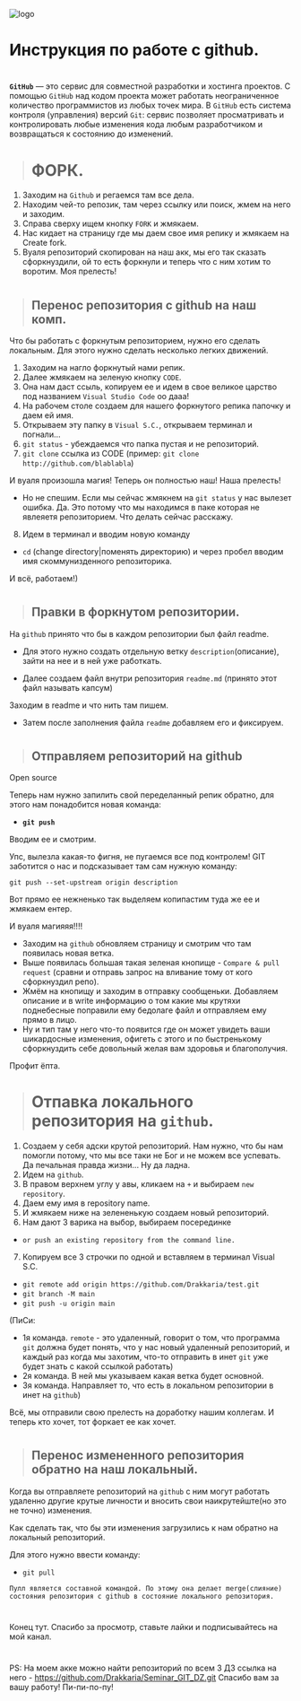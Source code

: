 ![logo](gitlog1.png)

# Инструкция по работе с github.
#
#
#
**`GitHub`** — это сервис для совместной разработки и хостинга проектов. C помощью `GitHub` над кодом проекта может работать неограниченное количество программистов из любых точек мира. В `GitHub` есть система контроля (управления) версий `Git`: сервис позволяет просматривать и контролировать любые изменения кода любым разработчиком и возвращаться к состоянию до изменений.
#
>#  ФОРК.
1. Заходим на `Github` и регаемся там все дела.
2. Находим чей-то репозик, там через ссылку или поиск, жмем на него и заходим.
3. Справа сверху ищем кнопку `FORK` и жмякаем.
4. Нас кидает на страницу где мы даем свое имя репику и жмякаем на Create fork.
5. Вуаля репозиторий скопирован на наш акк, мы его так сказать сфоркнуздили, ой то есть форкнули и теперь что с ним хотим то воротим. Моя прелесть!
#
>## Перенос репозитория с github на наш комп.
Что бы работать с форкнутым репозиторием, нужно его сделать локальным. Для этого нужно сделать несколько легких движений.
1. Заходим на нагло форкнутый нами репик.
2. Далее жмякаем на зеленую кнопку `CODE`.
3. Она нам даст ссыль, копируем ее и идем в свое великое царство под названием `Visual Studio Code` оо дааа!
4. На рабочем столе создаем для нашего форкнутого репика папочку и даем ей имя.
5. Открываем эту папку в `Visual S.C.`, открываем терминал и погнали…
6.  `git status` - убеждаемся что папка пустая и не репозиторий.
7. `git clone` ссылка из CODE (пример: `git clone http://github.com/blablabla`)

И вуаля произошла магия! Теперь он полностью наш! Наша прелесть!

- Но не спешим. Если мы сейчас жмякнем на `git status` у нас вылезет ошибка. Да. Это потому что мы находимся в паке которая не явлеяетя репозиторием. Что делать сейчас расскажу.
8. Идем в терминал и вводим новую команду
- `cd` (change directory|поменять директорию) и через пробел вводим имя скоммунизденного репозиторика.

И всё, работаем!) 
#

>## Правки в форкнутом репозитории.

На `github` принято что бы в каждом репозитории был файл readme.

- Для этого нужно создать отдельную ветку `description`(описание), зайти на нее и в ней уже работкать.

- Далее создаем файл внутри репозитория `readme.md` (принято этот файл называть капсум)

Заходим в readme и что нить там пишем.

- Затем после заполнения файла `readme` добавляем его и фиксируем.
#

>## Отправляем репозиторий на **github**

Open source

Теперь нам нужно запилить свой переделанный репик обратно, для этого нам понадобится новая команда:
-  **`git push`** 

Вводим ее и смотрим.

Упс, вылезла какая-то фигня, не пугаемся все под контролем!
GIT заботится о нас и подсказывает там сам нужную команду:
```
git push --set-upstream origin description
```

Вот прямо ее нежненько так выделяем копипастим туда же ее и жмякаем ентер.

И вуаля магияяя!!!!

- Заходим на `github` обновляем страницу и смотрим что там появилась новая ветка.
- Выше появилась большая такая зеленая кнопище - `Compare & pull request`
(сравни и отправь запрос на вливание тому от кого сфоркнуздил репо).
- Жмём на кнопищу и заходим в отправку сообщеньки.
Добавляем описание и в write информацию о том какие мы крутяхи поднебесные поправили ему бедолаге файл и отправляем ему прямо в лицо.
- Ну и тип там у него что-то появится где он может увидеть ваши шикардосные изменения, офигеть с этого и по быстренькому сфоркнуздить себе довольный желая вам здоровья и благополучия. 

Профит ёпта.
#
#
#
># Отпавка локального репозитория на `github`.

1. Создаем у себя адски крутой репозиторий.
Нам нужно, что бы нам помогли потому, что мы все таки не Бог и не можем все успевать. Да печальная правда жизни... Ну да ладна.
2. Идем на  `github`.
3. В правом верхнем углу у авы, кликаем на `+` и выбираем `new repository`.
4. Даем ему имя в repository name.
5. И жмякаем ниже на зелененькую создаем новый репозиторий.
6. Нам дают 3 варика на выбор, выбираем посерединке 
- `or push an existing repository from the command line.`
7. Копируем все 3 строчки по одной и вставляем в терминал Visual S.C.
 - `git remote add origin https://github.com/Drakkaria/test.git`
 - `git branch -M main`
 - `git push -u origin main`

 (ПиСи: 
 - 1я команда. `remote` - это удаленный, говорит о том, что программа `git` должна будет понять, что у нас новый удаленный репозиторий, и каждый раз когда мы захотим, что-то отправить в инет `git` уже будет знать с какой ссылкой работать)
- 2я команда. В ней мы указываем какая ветка будет основной.
- 3я команда. Направляет то, что есть в локальном репозитории в инет на  `github`)

Всё, мы отправили свою прелесть на доработку нашим коллегам. И теперь кто хочет, тот форкает ее как хочет.


#
>## Перенос измененного репозитория обратно на наш локальный.
Когда вы отправляете репозиторий на `github` с ним могут работать удаленно другие крутые личности и вносить свои наикрутейште(но это не точно) изменения. 

Как сделать так, что бы эти изменения загрузились к нам обратно на локальный репозиторий.

Для этого нужно ввести команду:
- `git pull`

```
Пулл является составной командой. По этому она делает merge(слияние) состояния репозитория с github в состояние локального репозитория.
```
#
Конец тут. Спасибо за просмотр, ставьте лайки и подписывайтесь на мой канал.
#

PS:
На моем акке можно найти репозиторий по всем 3 ДЗ
ссылка на него - https://github.com/Drakkaria/Seminar_GIT_DZ.git
Спасибо вам за вашу работу!
Пи-пи-по-пу!










 











